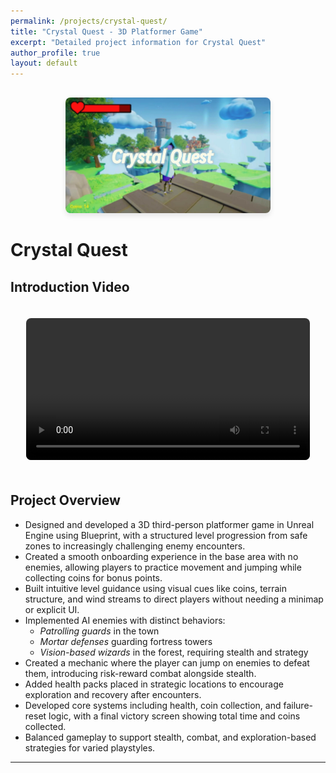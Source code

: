 ```yaml
---
permalink: /projects/crystal-quest/
title: "Crystal Quest - 3D Platformer Game"
excerpt: "Detailed project information for Crystal Quest"
author_profile: true
layout: default
---
```


<div style="text-align: center; margin: 30px 0;">
  <img src="/images/projects/crystal_quest/crystal_quest_cover.jpg" alt="Crystal Quest" style="max-width: 65%; height: auto; border-radius: 8px; box-shadow: 0 4px 8px rgba(0,0,0,0.1);">
</div>

<h1 style="font-size: 1.75rem; font-weight: 700;">Crystal Quest</h1>

## Introduction Video

<div style="text-align: center;">
  <video width="90%" controls preload="metadata" style="border-radius: 8px; margin: 20px 0;">
    <source src="/images/projects/crystal_quest/crystal_quest.mp4" type="video/mp4">
    <p>Your browser does not support the video tag. <a href="/images/projects/crystal_quest/crystal_quest.mp4" target="_blank">Click here to download the video</a></p>
  </video>
</div>

## Project Overview

- Designed and developed a 3D third-person platformer game in Unreal Engine using Blueprint, with a structured level progression from safe zones to increasingly challenging enemy encounters.
- Created a smooth onboarding experience in the base area with no enemies, allowing players to practice movement and jumping while collecting coins for bonus points.
- Built intuitive level guidance using visual cues like coins, terrain structure, and wind streams to direct players without needing a minimap or explicit UI.
- Implemented AI enemies with distinct behaviors:
  - *Patrolling guards* in the town
  - *Mortar defenses* guarding fortress towers
  - *Vision-based wizards* in the forest, requiring stealth and strategy
- Created a mechanic where the player can jump on enemies to defeat them, introducing risk-reward combat alongside stealth.
- Added health packs placed in strategic locations to encourage exploration and recovery after encounters.
- Developed core systems including health, coin collection, and failure-reset logic, with a final victory screen showing total time and coins collected.
- Balanced gameplay to support stealth, combat, and exploration-based strategies for varied playstyles.


---